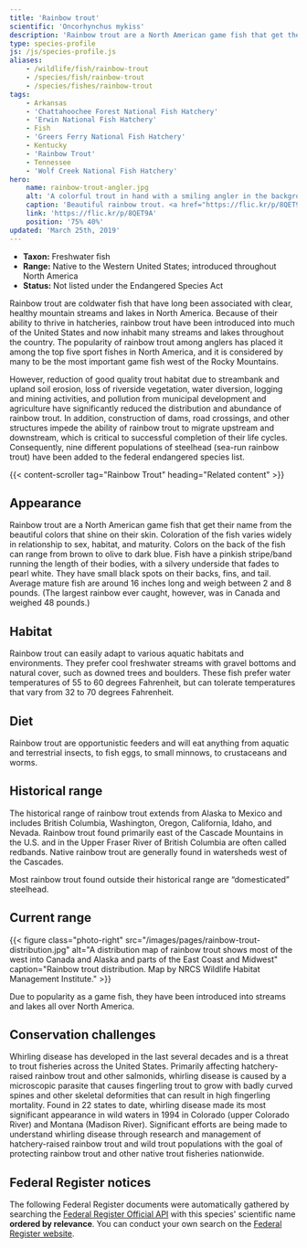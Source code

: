```yaml
---
title: 'Rainbow trout'
scientific: 'Oncorhynchus mykiss'
description: 'Rainbow trout are a North American game fish that get their name from the beautiful colors that shine on their skin.  Coloration of the fish varies widely in relationship to sex, habitat, and maturity.'
type: species-profile
js: /js/species-profile.js
aliases:
    - /wildlife/fish/rainbow-trout
    - /species/fish/rainbow-trout
    - /species/fishes/rainbow-trout
tags:
    - Arkansas
    - 'Chattahoochee Forest National Fish Hatchery'
    - 'Erwin National Fish Hatchery'
    - Fish
    - 'Greers Ferry National Fish Hatchery'
    - Kentucky
    - 'Rainbow Trout'
    - Tennessee
    - 'Wolf Creek National Fish Hatchery'
hero:
    name: rainbow-trout-angler.jpg
    alt: 'A colorful trout in hand with a smiling angler in the background.'
    caption: 'Beautiful rainbow trout. <a href="https://flic.kr/p/8QET9A">Photo</a> by <a href="https://www.flickr.com/photos/palmit/">Cale Bruckner</a>, <a href="https://creativecommons.org/licenses/by-nc/2.0/">CC BY-NC 2.0</a>.'
    link: 'https://flic.kr/p/8QET9A'
    position: '75% 40%'
updated: 'March 25th, 2019'
---
```


- **Taxon:** Freshwater fish
- **Range:** Native to the Western United States; introduced throughout North America
- **Status:** Not listed under the Endangered Species Act

Rainbow trout are coldwater fish that have long been associated with clear, healthy mountain streams and lakes in North America. Because of their ability to thrive in hatcheries, rainbow trout have been introduced into much of the United States and now inhabit many streams and lakes throughout the country. The popularity of rainbow trout among anglers has placed it among the top five sport fishes in North America, and it is considered by many to be the most important game fish west of the Rocky Mountains.

However, reduction of good quality trout habitat due to streambank and upland soil erosion, loss of riverside vegetation, water diversion, logging and mining activities, and pollution from municipal development and agriculture have significantly reduced the distribution and abundance of rainbow trout. In addition, construction of dams, road crossings, and other structures impede the ability of rainbow trout to migrate upstream and downstream, which is critical to successful completion of their life cycles. Consequently, nine different populations of steelhead (sea-run rainbow trout) have been added to the federal endangered species list.

{{< content-scroller tag="Rainbow Trout" heading="Related content" >}}

## Appearance

Rainbow trout are a North American game fish that get their name from the beautiful colors that shine on their skin. Coloration of the fish varies widely in relationship to sex, habitat, and maturity. Colors on the back of the fish can range from brown to olive to dark blue. Fish have a pinkish stripe/band running the length of their bodies, with a silvery underside that fades to pearl white. They have small black spots on their backs, fins, and tail. Average mature fish are around 16 inches long and weigh between 2 and 8 pounds. (The largest rainbow ever caught, however, was in Canada and weighed 48 pounds.)

## Habitat

Rainbow trout can easily adapt to various aquatic habitats and environments. They prefer cool freshwater streams with gravel bottoms and natural cover, such as downed trees and boulders. These fish prefer water temperatures of 55 to 60 degrees Fahrenheit, but can tolerate temperatures that vary from 32 to 70 degrees Fahrenheit.

## Diet

Rainbow trout are opportunistic feeders and will eat anything from aquatic and terrestrial insects, to fish eggs, to small minnows, to crustaceans and worms.

## Historical range

The historical range of rainbow trout extends from Alaska to Mexico and includes British Columbia, Washington, Oregon, California, Idaho, and Nevada. Rainbow trout found primarily east of the Cascade Mountains in the U.S. and in the Upper Fraser River of British Columbia are often called redbands. Native rainbow trout are generally found in watersheds west of the Cascades.

Most rainbow trout found outside their historical range are “domesticated” steelhead.

## Current range

{{< figure class="photo-right" src="/images/pages/rainbow-trout-distribution.jpg" alt="A distribution map of rainbow trout shows most of the west into Canada and Alaska and parts of the East Coast and Midwest" caption="Rainbow trout distribution. Map by NRCS Wildlife Habitat Management Institute." >}}

Due to popularity as a game fish, they have been introduced into streams and lakes all over North America.

## Conservation challenges

Whirling disease has developed in the last several decades and is a threat to trout fisheries across the United States. Primarily affecting hatchery-raised rainbow trout and other salmonids, whirling disease is caused by a microscopic parasite that causes fingerling trout to grow with badly curved spines and other skeletal deformities that can result in high fingerling mortality. Found in 22 states to date, whirling disease made its most significant appearance in wild waters in 1994 in Colorado (upper Colorado River) and Montana (Madison River). Significant efforts are being made to understand whirling disease through research and management of hatchery-raised rainbow trout and wild trout populations with the goal of protecting rainbow trout and other native trout fisheries nationwide.

## Federal Register notices

The following Federal Register documents were automatically gathered by searching the [Federal Register Official API](https://www.federalregister.gov/blog/learn/developers) with this species' scientific name **ordered by relevance**. You can conduct your own search on the [Federal Register website](https://www.federalregister.gov/articles/search).
